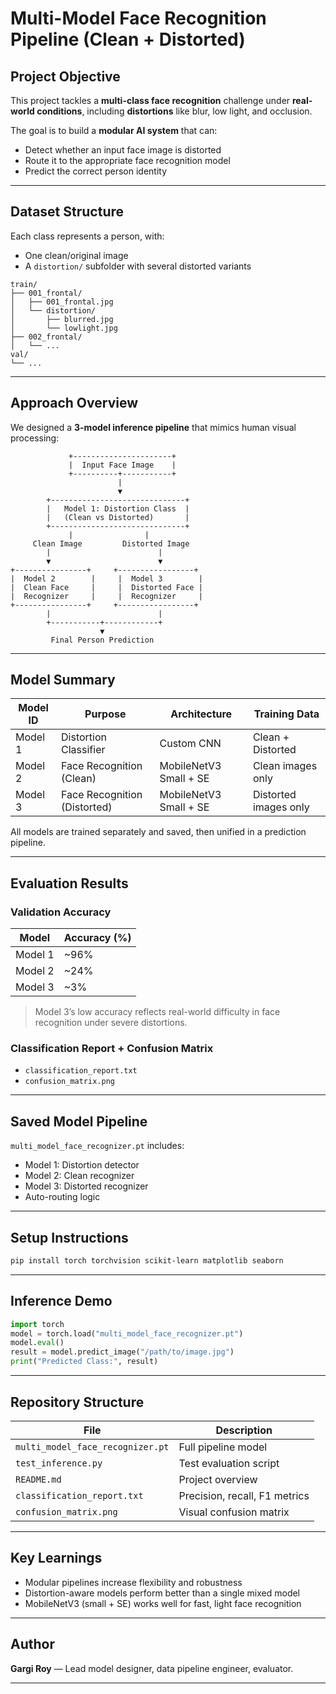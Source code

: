 
#  Multi-Model Face Recognition Pipeline (Clean + Distorted)

## Project Objective

This project tackles a **multi-class face recognition** challenge under **real-world conditions**, including **distortions** like blur, low light, and occlusion.

The goal is to build a **modular AI system** that can:
- Detect whether an input face image is distorted
- Route it to the appropriate face recognition model
- Predict the correct person identity

---

##  Dataset Structure

Each class represents a person, with:
- One clean/original image
- A `distortion/` subfolder with several distorted variants

```
train/
├── 001_frontal/
│   ├── 001_frontal.jpg
│   └── distortion/
│       ├── blurred.jpg
│       └── lowlight.jpg
├── 002_frontal/
│   └── ...
val/
└── ...
```

---

##  Approach Overview

We designed a **3-model inference pipeline** that mimics human visual processing:

```
             +----------------------+
             |  Input Face Image    |
             +----------+-----------+
                        |
                        ▼
        +------------------------------+
        |   Model 1: Distortion Class  |
        |   (Clean vs Distorted)       |
        +------------------------------+
             |                |
     Clean Image         Distorted Image
        |                        |
        ▼                        ▼
+----------------+     +-----------------+
|  Model 2        |     |  Model 3        |
|  Clean Face     |     |  Distorted Face |
|  Recognizer     |     |  Recognizer     |
+----------------+     +-----------------+
        |                        |
        +-----------+------------+
                    ▼
         Final Person Prediction
```

---

##  Model Summary

| Model ID | Purpose                   | Architecture             | Training Data |
|----------|---------------------------|---------------------------|---------------|
| Model 1  | Distortion Classifier      | Custom CNN                | Clean + Distorted |
| Model 2  | Face Recognition (Clean)   | MobileNetV3 Small + SE    | Clean images only |
| Model 3  | Face Recognition (Distorted)| MobileNetV3 Small + SE   | Distorted images only |

All models are trained separately and saved, then unified in a prediction pipeline.

---

##  Evaluation Results

### Validation Accuracy

| Model        | Accuracy (%) |
|--------------|--------------|
| Model 1      | ~96%         |
| Model 2      | ~24%         |
| Model 3      | ~3%          |

>  Model 3’s low accuracy reflects real-world difficulty in face recognition under severe distortions.

###  Classification Report + Confusion Matrix
-  `classification_report.txt`
-  `confusion_matrix.png`

---

##  Saved Model Pipeline

`multi_model_face_recognizer.pt` includes:
- Model 1: Distortion detector
- Model 2: Clean recognizer
- Model 3: Distorted recognizer
- Auto-routing logic

---

##  Setup Instructions

```bash
pip install torch torchvision scikit-learn matplotlib seaborn
```

---

##  Inference Demo

```python
import torch
model = torch.load("multi_model_face_recognizer.pt")
model.eval()
result = model.predict_image("/path/to/image.jpg")
print("Predicted Class:", result)
```

---

##  Repository Structure

| File                             | Description                              |
|----------------------------------|------------------------------------------|
| `multi_model_face_recognizer.pt` | Full pipeline model                      |
| `test_inference.py`              | Test evaluation script                   |
| `README.md`                      | Project overview                         |
| `classification_report.txt`      | Precision, recall, F1 metrics            |
| `confusion_matrix.png`           | Visual confusion matrix                  |

---

##  Key Learnings

- Modular pipelines increase flexibility and robustness
- Distortion-aware models perform better than a single mixed model
- MobileNetV3 (small + SE) works well for fast, light face recognition

---

##  Author
**Gargi Roy** — Lead model designer, data pipeline engineer, evaluator.

---
